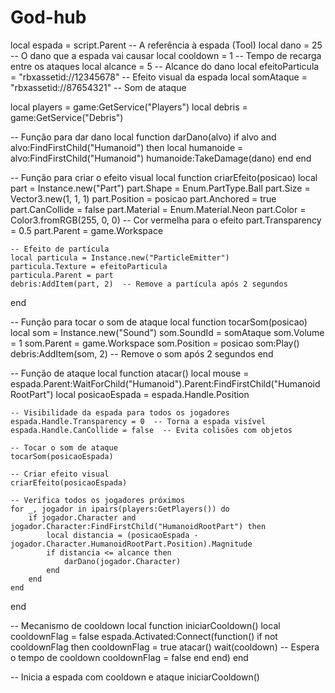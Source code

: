 # God-hub
local espada = script.Parent  -- A referência à espada (Tool)
local dano = 25  -- O dano que a espada vai causar
local cooldown = 1  -- Tempo de recarga entre os ataques
local alcance = 5  -- Alcance do dano
local efeitoParticula = "rbxassetid://12345678"  -- Efeito visual da espada
local somAtaque = "rbxassetid://87654321"  -- Som de ataque

local players = game:GetService("Players")
local debris = game:GetService("Debris")

-- Função para dar dano
local function darDano(alvo)
    if alvo and alvo:FindFirstChild("Humanoid") then
        local humanoide = alvo:FindFirstChild("Humanoid")
        humanoide:TakeDamage(dano)
    end
end

-- Função para criar o efeito visual
local function criarEfeito(posicao)
    local part = Instance.new("Part")
    part.Shape = Enum.PartType.Ball
    part.Size = Vector3.new(1, 1, 1)
    part.Position = posicao
    part.Anchored = true
    part.CanCollide = false
    part.Material = Enum.Material.Neon
    part.Color = Color3.fromRGB(255, 0, 0)  -- Cor vermelha para o efeito
    part.Transparency = 0.5
    part.Parent = game.Workspace

    -- Efeito de partícula
    local particula = Instance.new("ParticleEmitter")
    particula.Texture = efeitoParticula
    particula.Parent = part
    debris:AddItem(part, 2)  -- Remove a partícula após 2 segundos
end

-- Função para tocar o som de ataque
local function tocarSom(posicao)
    local som = Instance.new("Sound")
    som.SoundId = somAtaque
    som.Volume = 1
    som.Parent = game.Workspace
    som.Position = posicao
    som:Play()
    debris:AddItem(som, 2)  -- Remove o som após 2 segundos
end

-- Função de ataque
local function atacar()
    local mouse = espada.Parent:WaitForChild("Humanoid").Parent:FindFirstChild("HumanoidRootPart")
    local posicaoEspada = espada.Handle.Position

    -- Visibilidade da espada para todos os jogadores
    espada.Handle.Transparency = 0  -- Torna a espada visível
    espada.Handle.CanCollide = false  -- Evita colisões com objetos

    -- Tocar o som de ataque
    tocarSom(posicaoEspada)

    -- Criar efeito visual
    criarEfeito(posicaoEspada)

    -- Verifica todos os jogadores próximos
    for _, jogador in ipairs(players:GetPlayers()) do
        if jogador.Character and jogador.Character:FindFirstChild("HumanoidRootPart") then
            local distancia = (posicaoEspada - jogador.Character.HumanoidRootPart.Position).Magnitude
            if distancia <= alcance then
                darDano(jogador.Character)
            end
        end
    end
end

-- Mecanismo de cooldown
local function iniciarCooldown()
    local cooldownFlag = false
    espada.Activated:Connect(function()
        if not cooldownFlag then
            cooldownFlag = true
            atacar()
            wait(cooldown)  -- Espera o tempo de cooldown
            cooldownFlag = false
        end
    end)
end

-- Inicia a espada com cooldown e ataque
iniciarCooldown()
